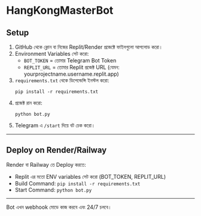 # HangKongMasterBot

## Setup

1. GitHub থেকে ক্লোন বা নিজের Replit/Render প্রজেক্টে ফাইলগুলো আপলোড করো।
2. Environment Variables সেট করো:
   - `BOT_TOKEN` = তোমার Telegram Bot Token
   - `REPLIT_URL` = তোমার Replit প্রজেক্ট URL (যেমন: yourprojectname.username.replit.app)
3. `requirements.txt` থেকে ডিপেন্ডেন্সি ইনস্টল করো:
   ```
   pip install -r requirements.txt
   ```
4. প্রজেক্ট রান করো:
   ```
   python bot.py
   ```
5. Telegram এ `/start` দিয়ে বট চেক করো।

---

## Deploy on Render/Railway

Render বা Railway তে Deploy করতে:

- Replit এর মতো ENV variables সেট করো (BOT_TOKEN, REPLIT_URL)  
- Build Command: `pip install -r requirements.txt`  
- Start Command: `python bot.py`  

---

Bot এখন webhook মোডে কাজ করবে এবং 24/7 চলবে।
